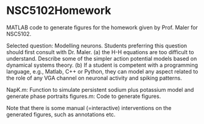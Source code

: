 # NSC5102Homework

MATLAB code to generate figures for the homework given by Prof. Maler for NSC5102.

Selected question: Modelling neurons. Students preferring this question should first consult with Dr. Maler. (a) the H-H equations are too difficult to understand. Describe some of the simpler action potential models based on dynamical systems theory. (b) If a student is competent with a programming language, e.g., Matlab, C++ or Python, they can model any aspect related to the role of any VGA channel on neuronal activity and spiking patterns.

NapK.m: Function to simulate persistent sodium plus potassium model and generate phase portraits
figures.m: Code to generate figures.

Note that there is some manual (=interactive) interventions on the generated figures, such as annotations etc. 
